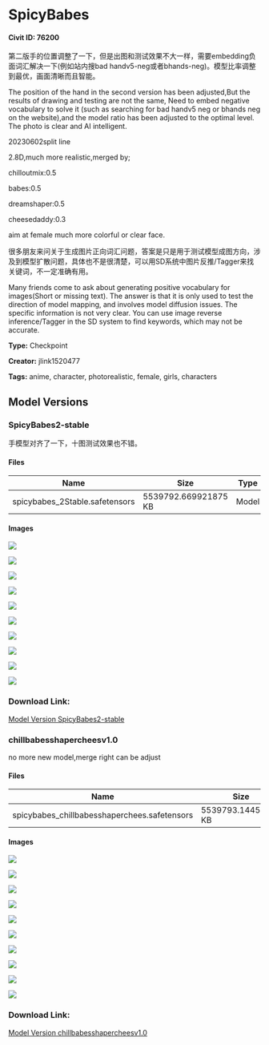 # SpicyBabes

#### Civit ID: 76200

<p>第二版手的位置调整了一下，但是出图和测试效果不大一样，需要embedding负面词汇解决一下(例如站内搜bad handv5-neg或者bhands-neg)。模型比率调整到最优，画面清晰而且智能。</p><p>The position of the hand in the second version has been adjusted,But the results of drawing and testing are not the same, Need to embed negative vocabulary to solve it (such as searching for bad handv5 neg or bhands neg on the website),and the model ratio has been adjusted to the optimal level. The photo is clear and AI intelligent.</p><p>20230602split line</p><p>2.8D,much more realistic,merged by;</p><p>chilloutmix:0.5</p><p>babes:0.5</p><p>dreamshaper:0.5</p><p>cheesedaddy:0.3</p><p>aim at female much more colorful or clear face.</p><p>很多朋友来问关于生成图片正向词汇问题，答案是只是用于测试模型成图方向，涉及到模型扩散问题，具体也不是很清楚，可以用SD系统中图片反推/Tagger来找关键词，不一定准确有用。</p><p>Many friends come to ask about generating positive vocabulary for images(Short or missing text). The answer is that it is only used to test the direction of model mapping, and involves model diffusion issues. The specific information is not very clear. You can use image reverse inference/Tagger in the SD system to find keywords, which may not be accurate.</p>

**Type:** Checkpoint

**Creator:** jlink1520477

**Tags:** anime, character, photorealistic, female, girls, characters

## Model Versions

### SpicyBabes2-stable

<p>手模型对齐了一下，十图测试效果也不错。</p>

#### Files

| Name | Size | Type | Format | Download Url | AutoV1 | AutoV2 | SHA256 | CRC32 | BLAKE3 |
| --- | --- | --- | --- | --- | --- | --- | --- | --- | --- |
| spicybabes_2Stable.safetensors | 5539792.669921875 KB | Model | SafeTensor | https://civitai.com/api/download/models/87454 | EB4FC030 | 15F1FE49E1 | 15F1FE49E17E5C56C05A9C11E057B251791E5C991C3841AB307CBA0BB862525A | 336F6412 | 961CFE029D0B399E9EEB85779275AF39CA658704842DD25BC31A0B339BCA5B21 |

#### Images

<p><img src="https://image.civitai.com/xG1nkqKTMzGDvpLrqFT7WA/ac83746a-9c1a-42c1-906b-88dafe6b623c/width=450/1001388.jpeg" /></p>

<p><img src="https://image.civitai.com/xG1nkqKTMzGDvpLrqFT7WA/6f4c7081-a4d6-4464-b669-1941df51c83d/width=450/1001383.jpeg" /></p>

<p><img src="https://image.civitai.com/xG1nkqKTMzGDvpLrqFT7WA/eab8adf8-9b9b-4f60-bafe-9057ecc553d7/width=450/1001384.jpeg" /></p>

<p><img src="https://image.civitai.com/xG1nkqKTMzGDvpLrqFT7WA/fe4a4ac3-5032-4ab9-b266-cd618e92b6af/width=450/1001386.jpeg" /></p>

<p><img src="https://image.civitai.com/xG1nkqKTMzGDvpLrqFT7WA/33b1aca7-2fb4-46c1-89e6-9602b063fcfa/width=450/1001385.jpeg" /></p>

<p><img src="https://image.civitai.com/xG1nkqKTMzGDvpLrqFT7WA/49149c20-118e-4022-bb3d-35182dd7aff5/width=450/1001387.jpeg" /></p>

<p><img src="https://image.civitai.com/xG1nkqKTMzGDvpLrqFT7WA/ba50ab42-4516-4284-9024-61e3749dc886/width=450/1001393.jpeg" /></p>

<p><img src="https://image.civitai.com/xG1nkqKTMzGDvpLrqFT7WA/aad6d404-d59f-4cc3-a3ea-865937e376ba/width=450/1001396.jpeg" /></p>

<p><img src="https://image.civitai.com/xG1nkqKTMzGDvpLrqFT7WA/193b9e18-9049-435e-b22c-c95ee224d67a/width=450/1001404.jpeg" /></p>

<p><img src="https://image.civitai.com/xG1nkqKTMzGDvpLrqFT7WA/39b4c40b-84a9-43db-b7e4-17be33867288/width=450/1001402.jpeg" /></p>

### Download Link:

[Model Version SpicyBabes2-stable](https://civitai.com/api/download/models/87454)

### chillbabesshapercheesv1.0

<p>no more new model,merge right can be adjust</p>

#### Files

| Name | Size | Type | Format | Download Url | AutoV1 | AutoV2 | SHA256 | CRC32 | BLAKE3 |
| --- | --- | --- | --- | --- | --- | --- | --- | --- | --- |
| spicybabes_chillbabesshaperchees.safetensors | 5539793.14453125 KB | Model | SafeTensor | https://civitai.com/api/download/models/80963 | 89372903 | 77058455FA | 77058455FACB89C0165132CF31119F64CFBB60EDB4B6CC2205496668837C7DCB | 24D1E179 | 84D6400916DA47E3C0F6F085F16EF30923E047952F3CC28A3443E892DE6DDB96 |

#### Images

<p><img src="https://image.civitai.com/xG1nkqKTMzGDvpLrqFT7WA/6abbe17a-66ec-4701-a7c6-a00892b5dc17/width=450/910146.jpeg" /></p>

<p><img src="https://image.civitai.com/xG1nkqKTMzGDvpLrqFT7WA/1a9b0785-3483-4510-9a72-cc62476fa19b/width=450/910057.jpeg" /></p>

<p><img src="https://image.civitai.com/xG1nkqKTMzGDvpLrqFT7WA/dfcadaab-0a88-445a-8ff7-5069c6fd4c01/width=450/910052.jpeg" /></p>

<p><img src="https://image.civitai.com/xG1nkqKTMzGDvpLrqFT7WA/14832edd-ed90-44fa-a862-a8e8a5e8c726/width=450/910167.jpeg" /></p>

<p><img src="https://image.civitai.com/xG1nkqKTMzGDvpLrqFT7WA/475c3aad-8a36-49f6-8128-b563f3d764e1/width=450/909951.jpeg" /></p>

<p><img src="https://image.civitai.com/xG1nkqKTMzGDvpLrqFT7WA/e65bee78-04d0-4566-bb2e-7dec9ec2d153/width=450/910051.jpeg" /></p>

<p><img src="https://image.civitai.com/xG1nkqKTMzGDvpLrqFT7WA/a526be9d-da48-4873-a455-4e5d26a985d0/width=450/910054.jpeg" /></p>

<p><img src="https://image.civitai.com/xG1nkqKTMzGDvpLrqFT7WA/0d3e669f-3093-4213-9349-29a3d9821471/width=450/910050.jpeg" /></p>

<p><img src="https://image.civitai.com/xG1nkqKTMzGDvpLrqFT7WA/5ab63b5f-61ce-4ae2-8257-4fbbefc6d58b/width=450/910053.jpeg" /></p>

<p><img src="https://image.civitai.com/xG1nkqKTMzGDvpLrqFT7WA/257e9f8c-5d60-482f-bdf9-22c1f1d8a787/width=450/910055.jpeg" /></p>

### Download Link:

[Model Version chillbabesshapercheesv1.0](https://civitai.com/api/download/models/80963)

